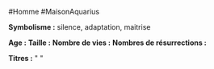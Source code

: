#Homme #MaisonAquarius 

**Symbolisme :** silence, adaptation, maitrise

**Age :**
**Taille :**
**Nombre de vies :**
**Nombres de résurrections :**

**Titres :** 
"
"

